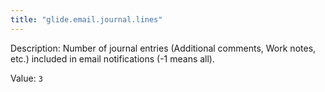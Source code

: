 ```yaml
---
title: "glide.email.journal.lines"
---
```


Description: Number of journal entries (Additional comments, Work notes, etc.) included in email notifications (-1 means all).

Value: `3`